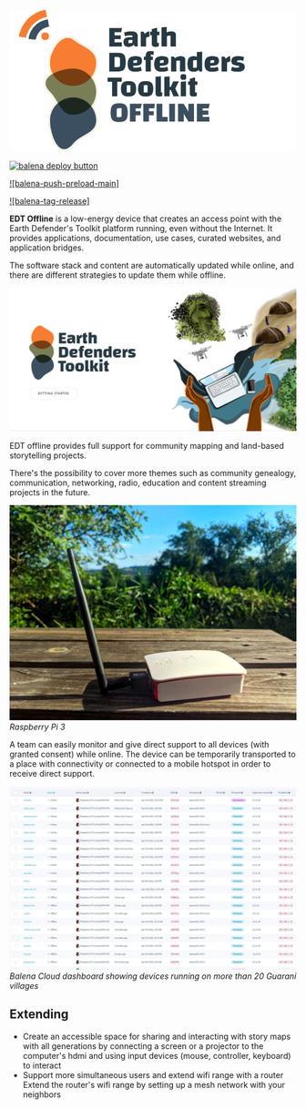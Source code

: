 ![logo](docs/imgs/EDT-offline-dark-logo.png)

[![balena deploy button](https://www.balena.io/deploy.svg)](https://dashboard.balena-cloud.com/deploy?repoUrl=https://github.com/digidem/edt-offline)

[![balena-push-preload-main]](https://github.com/digidem/edt-offline/actions/workflows/balena-push-preload-main.yml/badge.svg)

[![balena-tag-release]](https://github.com/digidem/edt-offline/actions/workflows/balena-tag-release.yml/badge.svg)

**EDT Offline** is a low-energy device that creates an access point with the Earth Defender's Toolkit platform running, even without the Internet. It provides applications, documentation, use cases, curated websites, and application bridges.

The software stack and content are automatically updated while online, and there are different strategies to update them while offline.

![Earth Defender's Toolkit Portal](docs/imgs/edt_portal.jpg)

EDT offline provides full support for community mapping and land-based storytelling projects.

There's the possibility to cover more themes such as community genealogy, communication, networking, radio, education and content streaming projects in the future.


![Raspberry Pi 3](docs/imgs/pi.jpg)
*Raspberry Pi 3*

A team can easily monitor and give direct support to all devices (with granted consent) while online. The device can be temporarily transported to a place with connectivity or connected to a mobile hotspot in order to receive direct support.


![](docs/imgs/balena_dashboard.jpg)
*Balena Cloud dashboard showing devices running on more than 20 Guarani villages*

## Extending

- Create an accessible space for sharing and interacting with story maps with all generations by connecting a screen or a projector to the computer's hdmi and using input devices (mouse, controller, keyboard) to interact
- Support more simultaneous users and extend wifi range with a router
Extend the router's wifi range by setting up a mesh network with your neighbors